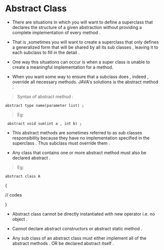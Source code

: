 
# Abstract Class

- There are situations in which you will want to define a superclass that declares the structure of a given abstraction without providing a complete implementation of every method .

- That is ,sometimes you will want to create a superclass that only defines a generalized form that will be shared by all its sub classes , leaving it to each subclass to fill in the detail .

- One way this situations can occur is when a super class is unable to create a meaningful implementation for a method.

- When you want some way to ensure that a subclass does , indeed , override all necessary methods. JAVA's solutions is the abstract method .

> Syntax of abstract method :

``` abstract type name(parameter list) ; ```

> Eg:

``` abstract void sum(int a , int b) ;```

- This abstract methods are sometimes referred to as sub classes responsibility because they have no implementation specified in the superclass . Thus subclass must override them .

- Any class that contains one or more abstract method must also be declared abstract .
  
> Eg:
         
```abstract class A ```

 {

 // codes

 }

- Abstract class cannot be directly instantiated with new operator i.e. no object .

- Cannot declare abstract constructors or abstract static method .

- Any sub class of an abstract class must either implement all of the abstract methods .
    OR be declared abstract itself .
